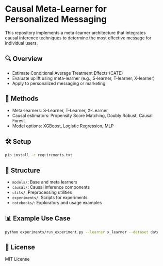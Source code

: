 # Causal Meta-Learner for Personalized Messaging

This repository implements a meta-learner architecture that integrates causal inference techniques to determine the most effective message for individual users.

## 🔍 Overview

- Estimate Conditional Average Treatment Effects (CATE)
- Evaluate uplift using meta-learner (e.g., S-learner, T-learner, X-learner)
- Apply to personalized messaging or marketing

## 🧠 Methods

- Meta-learners: S-Learner, T-Learner, X-Learner
- Causal estimators: Propensity Score Matching, Doubly Robust, Causal Forest
- Model options: XGBoost, Logistic Regression, MLP

## 🛠️ Setup

```bash
pip install -r requirements.txt
```

## 📁 Structure

- `models/`: Base and meta learners
- `causal/`: Causal inference components
- `utils/`: Preprocessing utilities
- `experiments/`: Scripts for experiments
- `notebooks/`: Exploratory and usage examples

## 📊 Example Use Case

```bash
python experiments/run_experiment.py --learner x_learner --dataset data/sample_data.csv
```

## 📄 License

MIT License
